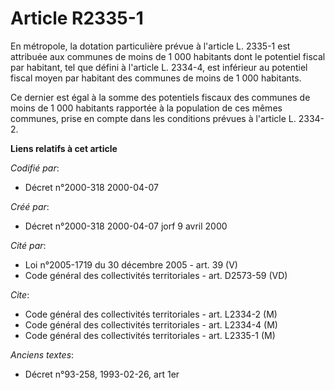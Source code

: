 # Article R2335-1

En métropole, la dotation particulière prévue à l'article L. 2335-1 est attribuée aux communes de moins de 1 000 habitants
dont le potentiel fiscal par habitant, tel que défini à l'article L. 2334-4, est inférieur au potentiel fiscal moyen par
habitant des communes de moins de 1 000 habitants.

Ce dernier est égal à la somme des potentiels fiscaux des communes de moins de 1 000 habitants rapportée à la population de
ces mêmes communes, prise en compte dans les conditions prévues à l'article L. 2334-2.

**Liens relatifs à cet article**

_Codifié par_:

  - Décret n°2000-318 2000-04-07

_Créé par_:

  - Décret n°2000-318 2000-04-07 jorf 9 avril 2000

_Cité par_:

  - Loi n°2005-1719 du 30 décembre 2005 - art. 39 (V)
  - Code général des collectivités territoriales - art. D2573-59 (VD)

_Cite_:

  - Code général des collectivités territoriales - art. L2334-2 (M)
  - Code général des collectivités territoriales - art. L2334-4 (M)
  - Code général des collectivités territoriales - art. L2335-1 (M)

_Anciens textes_:

  - Décret n°93-258, 1993-02-26, art 1er
